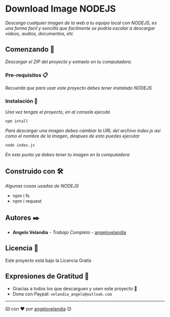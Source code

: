 # Download Image NODEJS

_Descarga cualquier imagen de la web a tu equipo local con NODEJS, es una forma facil y sencilla que facilmente se podria escalar a descargar videos, audios, documentos, etc_

## Comenzando 🚀

_Descargar el ZIP del proyecto y extraelo en tu computadora._

### Pre-requisitos 📋

_Recuerda que para usar este proyecto debes tener instalado NODEJS_

### Instalación 🔧

_Una vez tengas el proyecto, en al consola ejecuta_

```
npm intall
```

_Para descargar una imagen debes cambiar la URL del archivo index.js asi como el nombre de la imagen, despues de esto puedes ejecutar_

```
node index.js
```

_En este punto ya debes tener tu imagen en la computadora_

## Construido con 🛠️

_Algunas cosas usadas de NODEJS_

* npm i fs
* npm i request

## Autores ✒️

* **Angelo Velandia** - *Trabajo Completo* - [angelovelandia](https://github.com/angelovelandia)

## Licencia 📄

Este proyecto está bajo la Licencia Gratis

## Expresiones de Gratitud 🎁

* Gracias a todos los que descarguen y usen este proyecto 📢
* Dona con Paypal: `velandia_angelo@outlook.com`

---
⌨️ con ❤️ por [angelovelandia](https://github.com/angelovelandia) 😊
